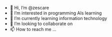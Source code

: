 - 👋 Hi, I’m @zescare
- 👀 I’m interested in programming AIs learning
- 🌱 I’m currently learning information technology
- 💞️ I’m looking to collaborate on 
- 📫 How to reach me ...

<!---
zescare/zescare is a ✨ special ✨ repository because its `README.md` (this file) appears on your GitHub profile.
You can click the Preview link to take a look at your changes.
--->
